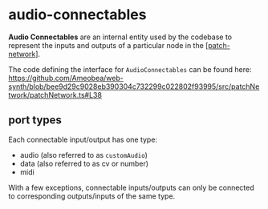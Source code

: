 # audio-connectables

**Audio Connectables** are an internal entity used by the codebase to represent the inputs and outputs of a particular node in the [[patch-network]].

The code defining the interface for `AudioConnectables` can be found here: <https://github.com/Ameobea/web-synth/blob/bee9d29c9028eb390304c732299c022802f93995/src/patchNetwork/patchNetwork.ts#L38>

## port types

Each connectable input/output has one type:

 * audio (also referred to as `customAudio`)
 * data (also referred to as cv or number)
 * midi

With a few exceptions, connectable inputs/outputs can only be connected to corresponding outputs/inputs of the same type.

[//begin]: # "Autogenerated link references for markdown compatibility"
[patch-network]: patch-network "patch-network"
[//end]: # "Autogenerated link references"
